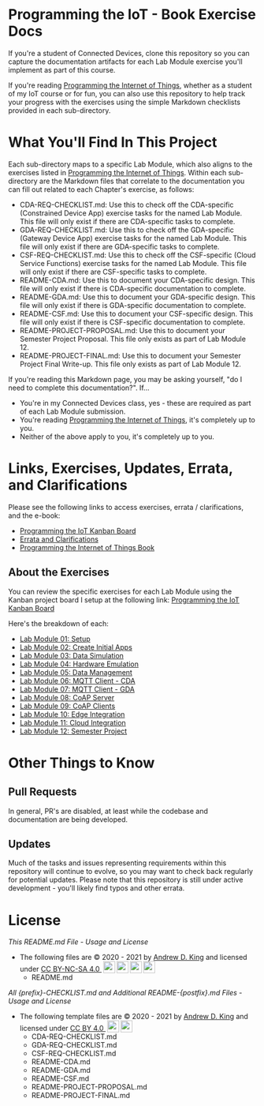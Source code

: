 # Programming the IoT - Book Exercise Docs

If you're a student of Connected Devices, clone this repository so you can capture the documentation artifacts
for each Lab Module exercise you'll implement as part of this course.

If you're reading [Programming the Internet of Things](https://learning.oreilly.com/library/view/programming-the-internet/9781492081401/), whether as a student of my IoT course or for fun, you can also use this repository to help track your progress with the exercises using the simple Markdown checklists provided in each sub-directory.

# What You'll Find In This Project

Each sub-directory maps to a specific Lab Module, which also aligns to the exercises listed in [Programming the Internet of Things](https://learning.oreilly.com/library/view/programming-the-internet/9781492081401/).
Within each sub-directory are the Markdown files that correlate to the documentation you can fill out related to each Chapter's exercise, as follows:
  - CDA-REQ-CHECKLIST.md: Use this to check off the CDA-specific (Constrained Device App) exercise tasks for the named Lab Module. This file will only exist if there are CDA-specific tasks to complete.
  - GDA-REQ-CHECKLIST.md: Use this to check off the GDA-specific (Gateway Device App) exercise tasks for the named Lab Module. This file will only exist if there are GDA-specific tasks to complete.
  - CSF-REQ-CHECKLIST.md: Use this to check off the CSF-specific (Cloud Service Functions) exercise tasks for the named Lab Module. This file will only exist if there are CSF-specific tasks to complete.
  - README-CDA.md: Use this to document your CDA-specific design. This file will only exist if there is CDA-specific documentation to complete.
  - README-GDA.md: Use this to document your GDA-specific design. This file will only exist if there is GDA-specific documentation to complete.
  - README-CSF.md: Use this to document your CSF-specific design. This file will only exist if there is CSF-specific documentation to complete.
  - README-PROJECT-PROPOSAL.md: Use this to document your Semester Project Proposal. This file only exists as part of Lab Module 12.
  - README-PROJECT-FINAL.md: Use this to document your Semester Project Final Write-up. This file only exists as part of Lab Module 12.

If you're reading this Markdown page, you may be asking yourself, "do I need to complete this documentation?". If...
  - You're in my Connected Devices class, yes - these are required as part of each Lab Module submission.
  - You're reading [Programming the Internet of Things](https://learning.oreilly.com/library/view/programming-the-internet/9781492081401/), it's completely up to you.
  - Neither of the above apply to you, it's completely up to you.

# Links, Exercises, Updates, Errata, and Clarifications

Please see the following links to access exercises, errata / clarifications, and the e-book:
 - [Programming the IoT Kanban Board](https://github.com/orgs/programming-the-iot/projects/1)
 - [Errata and Clarifications](https://labbenchstudios.com/programming-the-iot-book/programming-the-iot-1st-edition/)
 - [Programming the Internet of Things Book](https://learning.oreilly.com/library/view/programming-the-internet/9781492081401/)

## About the Exercises

You can review the specific exercises for each Lab Module using the Kanban project board I setup at the following link:
[Programming the IoT Kanban Board](https://github.com/orgs/programming-the-iot/projects/1)

Here's the breakdown of each: 
  - [Lab Module 01: Setup](https://github.com/orgs/programming-the-iot/projects/1#column-9974937)
  - [Lab Module 02: Create Initial Apps](https://github.com/orgs/programming-the-iot/projects/1#column-9974938)
  - [Lab Module 03: Data Simulation](https://github.com/orgs/programming-the-iot/projects/1#column-10488379)
  - [Lab Module 04: Hardware Emulation](https://github.com/orgs/programming-the-iot/projects/1#column-10488386)
  - [Lab Module 05: Data Management](https://github.com/orgs/programming-the-iot/projects/1#column-10488421)
  - [Lab Module 06: MQTT Client - CDA](https://github.com/orgs/programming-the-iot/projects/1#column-10488434)
  - [Lab Module 07: MQTT Client - GDA](https://github.com/orgs/programming-the-iot/projects/1#column-10488499)
  - [Lab Module 08: CoAP Server](https://github.com/orgs/programming-the-iot/projects/1#column-10488501)
  - [Lab Module 09: CoAP Clients](https://github.com/orgs/programming-the-iot/projects/1#column-10488503)
  - [Lab Module 10: Edge Integration](https://github.com/orgs/programming-the-iot/projects/1#column-10488510)
  - [Lab Module 11: Cloud Integration](https://github.com/orgs/programming-the-iot/projects/1#column-10488514)
  - [Lab Module 12: Semester Project](https://github.com/orgs/programming-the-iot/projects/1#column-10488565)
  
# Other Things to Know

## Pull Requests

In general, PR's are disabled, at least while the codebase and documentation are being developed.

## Updates

Much of the tasks and issues representing requirements within this repository will continue to evolve, so you may want to check back regularly for potential updates. Please note that this repository is still under active development - you'll likely find typos and other errata.

# License

*This README.md File - Usage and License*

 - The following files are &copy; 2020 - 2021 by [Andrew D. King](https://andyking.me)</a> and licensed under <a href="https://creativecommons.org/licenses/by-nc-sa/4.0/ " target="_blank" rel="license noopener noreferrer" style="display:inline-block;">CC BY-NC-SA 4.0 <img height="24" style="!important;margin-left:3px;vertical-align:text-bottom;" src="https://mirrors.creativecommons.org/presskit/icons/cc.svg?ref=chooser-v1"><img height="24" style="!important;margin-left:3px;vertical-align:text-bottom;" src="https://mirrors.creativecommons.org/presskit/icons/by.svg?ref=chooser-v1"><img height="24" style="!important;margin-left:3px;vertical-align:text-bottom;" src="https://mirrors.creativecommons.org/presskit/icons/nc.svg?ref=chooser-v1"><img height="24" style="!important;margin-left:3px;vertical-align:text-bottom;" src="https://mirrors.creativecommons.org/presskit/icons/sa.svg?ref=chooser-v1"></a>
   - README.md

*All {prefix}-CHECKLIST.md and Additional README-{postfix}.md Files - Usage and License*

 - The following template files are &copy; 2020 - 2021 by [Andrew D. King](https://andyking.me)</a> and licensed under <a href="https://creativecommons.org/licenses/by/4.0/" target="_blank" rel="license noopener noreferrer" style="display:inline-block;">CC BY 4.0 <img height="24" style="!important;margin-left:3px;vertical-align:text-bottom;" src="https://mirrors.creativecommons.org/presskit/icons/cc.svg?ref=chooser-v1"><img height="24" style="!important;margin-left:3px;vertical-align:text-bottom;" src="https://mirrors.creativecommons.org/presskit/icons/by.svg?ref=chooser-v1"></a>
   - CDA-REQ-CHECKLIST.md
   - GDA-REQ-CHECKLIST.md
   - CSF-REQ-CHECKLIST.md
   - README-CDA.md
   - README-GDA.md
   - README-CSF.md
   - README-PROJECT-PROPOSAL.md
   - README-PROJECT-FINAL.md
